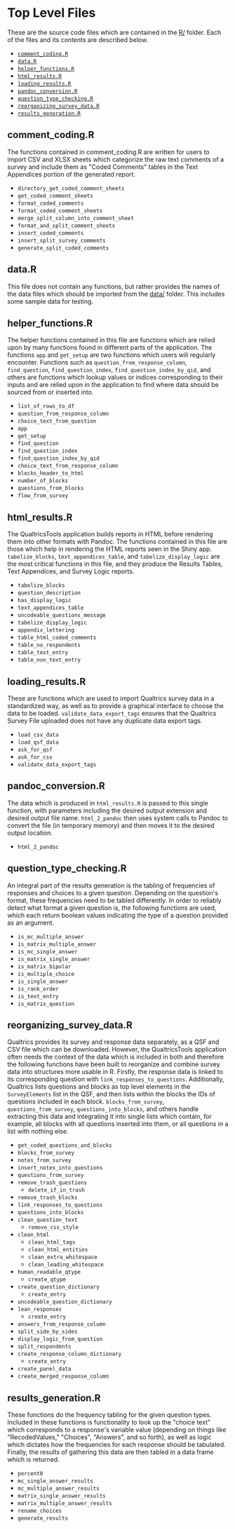 
# Top Level Files

These are the source code files which are contained in the [R/](https://github.com/ctesta01/QualtricsTools/tree/master/R) folder. Each of the files and its contents are described below.

  - [`comment_coding.R`](#comment_codingr)
  - [`data.R`](#datar)
  - [`helper_functions.R`](#helper_functionsr)
  - [`html_results.R`](#html_resultsr)
  - [`loading_results.R`](#loading_resultsr)
  - [`pandoc_conversion.R`](#pandoc_conversionr)
  - [`question_type_checking.R`](#question_type_checkingr)
  - [`reorganizing_survey_data.R`](#reorganizing_survey_datar)
  - [`results_generation.R`](#results_generationr)

## comment_coding.R

The functions contained in comment_coding.R are written for users to import 
CSV and XLSX sheets which categorize the raw text comments of a survey
and include them as "Coded Comments" tables in the Text Appendices portion
of the generated report.  

  - `directory_get_coded_comment_sheets`
  - `get_coded_comment_sheets`
  - `format_coded_comments`
  - `format_coded_comment_sheets`
  - `merge_split_column_into_comment_sheet`
  - `format_and_split_comment_sheets`
  - `insert_coded_comments`
  - `insert_split_survey_comments`
  - `generate_split_coded_comments`

## data.R

This file does not contain any functions, but rather provides the names 
of the data files which should be imported from the [data/](https://github.com/ctesta01/QualtricsTools/tree/master/data) folder. This includes some sample data
for testing.

## helper_functions.R

The helper functions contained in this file are functions which are relied
upon by many functions found in different parts of the application. The 
functions `app` and `get_setup` are two functions which users will regularly
encounter. Functions such as `question_from_response_column`, `find_question`,
`find_question_index`, `find_question_index_by_qid`, and others are functions
which lookup values or indices corresponding to their inputs and are relied
upon in the application to find where data should be sourced from or inserted into. 

  - `list_of_rows_to_df`
  - `question_from_response_column`
  - `choice_text_from_question`
  - `app`
  - `get_setup`
  - `find_question`
  - `find_question_index`
  - `find_question_index_by_qid`
  - `choice_text_from_response_column`
  - `blocks_header_to_html`
  - `number_of_blocks`
  - `questions_from_blocks`
  - `flow_from_survey`


## html_results.R

The QualtricsTools application builds reports in HTML before rendering them 
into other formats with Pandoc. The functions contained in this file are those
which help in rendering the HTML reports seen in the Shiny app. `tabelize_blocks`, `text_appendices_table`, and `tabelize_display_logic` are the most critical
functions in this file, and they produce the Results Tables, Text Appendices, and Survey Logic reports. 

  - `tabelize_blocks`
  - `question_description`
  - `has_display_logic`
  - `text_appendices_table`
  - `uncodeable_questions_message`
  - `tabelize_display_logic`
  - `appendix_lettering`
  - `table_html_coded_comments`
  - `table_no_respondents`
  - `table_text_entry`
  - `table_non_text_entry`

## loading_results.R

These are functions which are used to import Qualtrics survey data in a standardized way, as well as to provide a graphical interface to choose the data to be loaded. `validate_data_export_tags` ensures that the Qualtrics Survey File uploaded does not have any duplicate data export tags. 

  - `load_csv_data`
  - `load_qsf_data`
  - `ask_for_qsf`
  - `ask_for_csv`
  - `validate_data_export_tags`

## pandoc_conversion.R

The data which is produced in `html_results.R` is passed to this single
function, with parameters including the desired output extension and
desired output file name. `html_2_pandoc` then uses system calls to Pandoc
to convert the file (in temporary memory) and then moves it to the desired
output location. 

  - `html_2_pandoc`

## question_type_checking.R

An integral part of the results generation is the tabling of frequencies of 
responses and choices to a given question. Depending on the question's format, 
these frequencies need to be tabled differently. In order to reliably detect
what format a given question is, the following functions are used, which each
return boolean values indicating the type of a question provided as an argument. 

  - `is_mc_multiple_answer`
  - `is_matrix_multiple_answer`
  - `is_mc_single_answer`
  - `is_matrix_single_answer`
  - `is_matrix_bipolar`
  - `is_multiple_choice`
  - `is_single_answer`
  - `is_rank_order`
  - `is_text_entry`
  - `is_matrix_question`

## reorganizing_survey_data.R

Qualtrics provides its survey and response data separately, as a QSF and CSV file which 
can be downloaded. However, the QualtricsTools application often needs the context of 
the data which is included in both and therefore the following functions have been 
built to reorganize and combine survey data into structures more usable in R. 
Firstly, the response data is linked to its corresponding question with 
`link_responses_to_questions`. Additionally, Qualtrics lists questions and 
blocks as top level elements in the `SurveyElements` list in the QSF, and 
then lists within the blocks the IDs of questions included in each block. 
`blocks_from_survey`, `questions_from_survey`, `questions_into_blocks`,
and others handle extracting this data and integrating it into single lists 
which contain, for example, all blocks with all questions inserted into them,
or all questions in a list with nothing else. 

  - `get_coded_questions_and_blocks`
  - `blocks_from_survey`
  - `notes_from_survey`
  - `insert_notes_into_questions`
  - `questions_from_survey`
  - `remove_trash_questions`
    - `delete_if_in_trash`
  - `remove_trash_blocks`
  - `link_responses_to_questions`
  - `questions_into_blocks`
  - `clean_question_text`
    - `remove_css_style`
  - `clean_html`
    - `clean_html_tags`
    - `clean_html_entities`
    - `clean_extra_whitespace`
    - `clean_leading_whitespace`
  - `human_readable_qtype`
    - `create_qtype`
  - `create_question_dictionary`
    - `create_entry`
  - `uncodeable_question_dictionary`
  - `lean_responses`
    - `create_entry`
  - `answers_from_response_column`
  - `split_side_by_sides`
  - `display_logic_from_question`
  - `split_respondents`
  - `create_response_column_dictionary`
    - `create_entry`
  - `create_panel_data`
  - `create_merged_response_column`

## results_generation.R

These functions do the frequency tabling for the given question types. Included 
in these functions is functionality to look up the "choice text" which corresponds
to a response's variable value (depending on things like "RecodedValues," "Choices", "Answers", and so forth),
as well as logic which dictates how the frequencies for each response should be tabulated. 
Finally, the results of gathering this data are then tabled in a data frame which is returned.

  - `percent0`
  - `mc_single_answer_results`
  - `mc_multiple_answer_results`
  - `matrix_single_answer_results`
  - `matrix_multiple_answer_results`
  - `rename_choices`
  - `generate_results`


